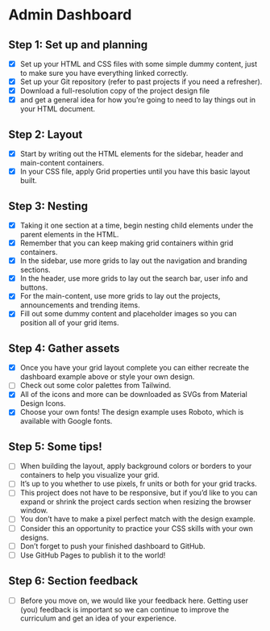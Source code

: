 # Admin Dashboard



## Step 1: Set up and planning
- [x] Set up your HTML and CSS files with some simple dummy content, just to make sure you have everything linked correctly.
- [x] Set up your Git repository (refer to past projects if you need a refresher).
- [x] Download a full-resolution copy of the project design file 
- [x] and get a general idea for how you’re going to need to lay things out in your HTML document.

## Step 2: Layout
- [x] Start by writing out the HTML elements for the sidebar, header and main-content containers.
- [x] In your CSS file, apply Grid properties until you have this basic layout built.

## Step 3: Nesting
- [x] Taking it one section at a time, begin nesting child elements under the parent elements in the HTML. 
- [x] Remember that you can keep making grid containers within grid containers.
- [x] In the sidebar, use more grids to lay out the navigation and branding sections.
- [x] In the header, use more grids to lay out the search bar, user info and buttons.
- [x] For the main-content, use more grids to lay out the projects, announcements and trending items.
- [x] Fill out some dummy content and placeholder images so you can position all of your grid items.

## Step 4: Gather assets
- [x] Once you have your grid layout complete you can either recreate the dashboard example above or style your own design.
- [ ] Check out some color palettes from Tailwind.
- [x] All of the icons and more can be downloaded as SVGs from Material Design Icons.
- [x] Choose your own fonts! The design example uses Roboto, which is available with Google fonts.

## Step 5: Some tips!
- [ ] When building the layout, apply background colors or borders to your containers to help you visualize your grid.
- [ ] It’s up to you whether to use pixels, fr units or both for your grid tracks.
- [ ] This project does not have to be responsive, but if you’d like to you can expand or shrink the project cards section when resizing the browser window.
- [ ] You don’t have to make a pixel perfect match with the design example. 
- [ ] Consider this an opportunity to practice your CSS skills with your own designs.
- [ ] Don’t forget to push your finished dashboard to GitHub. 
- [ ] Use GitHub Pages to publish it to the world!

## Step 6: Section feedback
- [ ] Before you move on, we would like your feedback here. Getting user (you) feedback is important so we can continue to improve the curriculum and get an idea of your experience.

